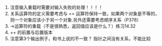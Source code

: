 1. 注意输入重载时需要对输入失败的处理！！！！
2. 关系运算符的定义需要考虑与 == 运算符保持一致，如果两个对象是不等的，则一个对象应该小于另一个对象.另外还需要考虑顺序关系（P378）
3. ->运算符的重载（不是很熟悉，返回值应该是什么？）练习14.32
4. ++ 的前置与后置版本
5. 注意第3个输出例子，和书上说的不一致？ 指针之间没有关系，不能比较